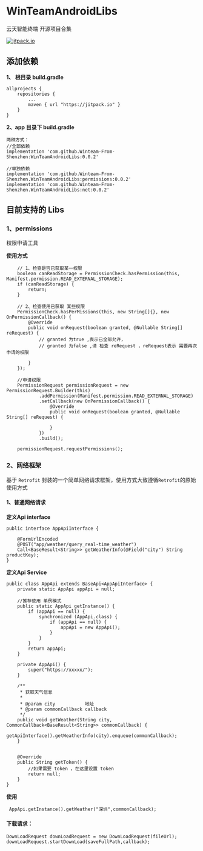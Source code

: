 # WinTeamAndroidLibs

 云天智能终端 开源项目合集

 [![jitpack.io](https://jitpack.io/v/Winteam-From-Shenzhen/WinTeamAndroidLibs.svg)](https://jitpack.io/#Winteam-From-Shenzhen/WinTeamAndroidLibs)



## 添加依赖

**1、 根目录 build.gradle**

    allprojects {
        repositories {
            ...
            maven { url "https://jitpack.io" }
        }
    }

**2、app 目录下 build.gradle**

    两种方式：
    //全部依赖
    implementation 'com.github.Winteam-From-Shenzhen:WinTeamAndroidLibs:0.0.2'

    //单独依赖
    implementation 'com.github.Winteam-From-Shenzhen.WinTeamAndroidLibs:permissions:0.0.2'
    implementation 'com.github.Winteam-From-Shenzhen.WinTeamAndroidLibs:net:0.0.2'

## 目前支持的 Libs
### 1、permissions
 权限申请工具


 **使用方式**


        // 1、检查是否已获取某一权限    
        boolean canReadStorage = PermissionCheck.hasPermission(this, Manifest.permission.READ_EXTERNAL_STORAGE);
        if (canReadStorage) {
            return;
        }
    
        // 2、检查使用已获取 某些权限
        PermissionCheck.hasPerMissions(this, new String[]{}, new OnPermissionCallback() {
            @Override
            public void onRequest(boolean granted, @Nullable String[] reRequest) {
                // granted 为true ,表示已全部允许，
                // granted 为false ,请 检查 reRequest ，reRequest表示 需要再次申请的权限           
                
            }
        });
            
        //申请权限        
        PermissionRequest permissionRequest = new PermissionRequest.Builder(this)
                .addPermission(Manifest.permission.READ_EXTERNAL_STORAGE)
                .setCallback(new OnPermissionCallback() {
                    @Override
                    public void onRequest(boolean granted, @Nullable String[] reRequest) {

                    }
                })
                .build();

        permissionRequest.requestPermissions();


### 2、网络框架
 基于 `Retrofit` 封装的一个简单网络请求框架，使用方式大致遵循`Retrofit`的原始使用方式
#### 1、普通网络请求

 **定义Api  interface**


    public interface AppApiInterface {

        @FormUrlEncoded
        @POST("app/weather/query_real-time_weather")
        Call<BaseResult<String>> getWeatherInfo(@Field("city") String productKey);
    }


 **定义Api Service**


    public class AppApi extends BaseApi<AppApiInterface> {
        private static AppApi appApi = null;
    
        //推荐使用 单例模式
        public static AppApi getInstance() {
            if (appApi == null) {
                synchronized (AppApi.class) {
                    if (appApi == null) {
                        appApi = new AppApi();
                    }
                }
            }
            return appApi;
        }
    
        private AppApi() {
            super("https://xxxxx/");
        }
    
        /**
         * 获取天气信息
         *
         * @param city           地址
         * @param commonCallback callback
         */
        public void getWeather(String city, CommonCallback<BaseResult<String>> commonCallback) {
            getApiInterface().getWeatherInfo(city).enqueue(commonCallback);
        }
    
            
        @Override
        public String getToken() {
            //如果需要 token ，在这里设置 token    
            return null;
        }
    }


**使用**

     AppApi.getInstance().getWeather("深圳",commonCallback);


#### 下载请求：

    DownLoadRequest downLoadRequest = new DownLoadRequest(fileUrl);
    downLoadRequest.startDownLoad(saveFullPath,callback);
